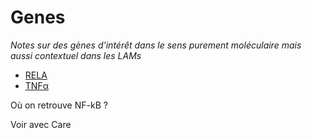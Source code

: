 # Genes

*Notes sur des gènes d'intérêt dans le sens purement moléculaire mais aussi contextuel dans les LAMs*

* [RELA](./Rela)
* [TNFα](./TNFα)

Où on retrouve NF-kB ?

Voir avec
Care 

